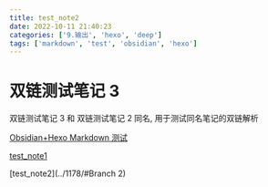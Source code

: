 ```yaml
---
title: test_note2
date: 2022-10-11 21:40:23
categories: ['9.输出', 'hexo', 'deep']
tags: ['markdown', 'test', 'obsidian', 'hexo']
---
```


# 双链测试笔记 3

双链测试笔记 3 和 双链测试笔记 2 同名, 用于测试同名笔记的双链解析

[Obsidian+Hexo Markdown 测试](../1176/#链接)

[test_note1](../1177)

[test_note2](../1178/#Branch 2)
